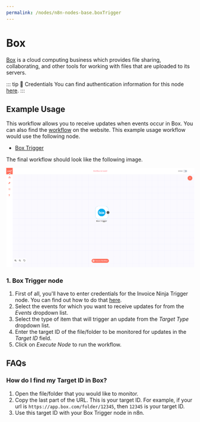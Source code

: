 ```yaml
---
permalink: /nodes/n8n-nodes-base.boxTrigger
---
```


# Box

[Box](https://www.box.com/) is a cloud computing business which provides file sharing, collaborating, and other tools for working with files that are uploaded to its servers.

::: tip 🔑 Credentials
You can find authentication information for this node [here](../../../credentials/Box/README.md).
:::


## Example Usage

This workflow allows you to receive updates when events occur in Box. You can also find the [workflow](https://n8n.io/workflows/560) on the website. This example usage workflow would use the following node.
- [Box Trigger]()

The final workflow should look like the following image.

![A workflow with the Box Trigger node](./workflow.png)


### 1. Box Trigger node

1. First of all, you'll have to enter credentials for the Invoice Ninja Trigger node. You can find out how to do that [here](../../../credentials/Box/README.md).
2. Select the events for which you want to receive updates for from the *Events* dropdown list.
3. Select the type of item that will trigger an update from the *Target Type* dropdown list.
4. Enter the target ID of the file/folder to be monitored for updates in the *Target ID* field.
5. Click on *Execute Node* to run the workflow.

## FAQs

### How do I find my Target ID in Box?
1. Open the file/folder that you would like to monitor.
2. Copy the last part of the URL. This is your target ID. For example, if your url is `https://app.box.com/folder/12345`, then `12345` is your target ID.
3. Use this target ID with your Box Trigger node in n8n.
